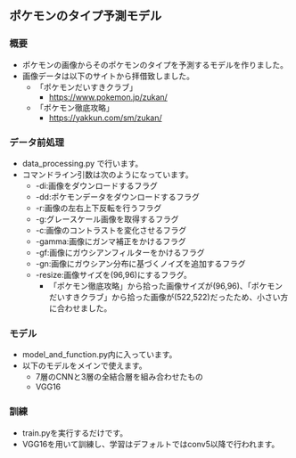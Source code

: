 ## ポケモンのタイプ予測モデル

### 概要
- ポケモンの画像からそのポケモンのタイプを予測するモデルを作りました。
- 画像データは以下のサイトから拝借致しました。
  - 「ポケモンだいすきクラブ」
    - https://www.pokemon.jp/zukan/
  - 「ポケモン徹底攻略」
    - https://yakkun.com/sm/zukan/


### データ前処理
- data_processing.py で行います。
- コマンドライン引数は次のようになっています。
  - -di:画像をダウンロードするフラグ
  - -dd:ポケモンデータをダウンロードするフラグ
  - -r:画像の左右上下反転を行うフラグ
  - -g:グレースケール画像を取得するフラグ
  - -c:画像のコントラストを変化させるフラグ
  - -gamma:画像にガンマ補正をかけるフラグ
  - -gf:画像にガウシアンフィルターをかけるフラグ
  - -gn:画像にガウシアン分布に基づくノイズを追加するフラグ
  - -resize:画像サイズを(96,96)にするフラグ。
    - 「ポケモン徹底攻略」から拾った画像サイズが(96,96)、「ポケモンだいすきクラブ」から拾った画像が(522,522)だったため、小さい方に合わせました。

### モデル
- model_and_function.py内に入っています。
- 以下のモデルをメインで使えます。
  - 7層のCNNと3層の全結合層を組み合わせたもの
  - VGG16

### 訓練
- train.pyを実行するだけです。
- VGG16を用いて訓練し、学習はデフォルトではconv5以降で行われます。

